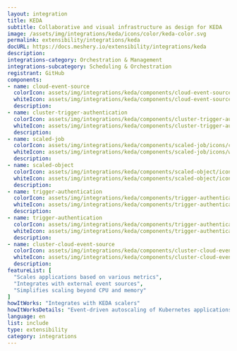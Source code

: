 ```yaml
---
layout: integration
title: KEDA
subtitle: Collaborative and visual infrastructure as design for KEDA
image: /assets/img/integrations/keda/icons/color/keda-color.svg
permalink: extensibility/integrations/keda
docURL: https://docs.meshery.io/extensibility/integrations/keda
description: 
integrations-category: Orchestration & Management
integrations-subcategory: Scheduling & Orchestration
registrant: GitHub
components: 
- name: cloud-event-source
  colorIcon: assets/img/integrations/keda/components/cloud-event-source/icons/color/cloud-event-source-color.svg
  whiteIcon: assets/img/integrations/keda/components/cloud-event-source/icons/white/cloud-event-source-white.svg
  description: 
- name: cluster-trigger-authentication
  colorIcon: assets/img/integrations/keda/components/cluster-trigger-authentication/icons/color/cluster-trigger-authentication-color.svg
  whiteIcon: assets/img/integrations/keda/components/cluster-trigger-authentication/icons/white/cluster-trigger-authentication-white.svg
  description: 
- name: scaled-job
  colorIcon: assets/img/integrations/keda/components/scaled-job/icons/color/scaled-job-color.svg
  whiteIcon: assets/img/integrations/keda/components/scaled-job/icons/white/scaled-job-white.svg
  description: 
- name: scaled-object
  colorIcon: assets/img/integrations/keda/components/scaled-object/icons/color/scaled-object-color.svg
  whiteIcon: assets/img/integrations/keda/components/scaled-object/icons/white/scaled-object-white.svg
  description: 
- name: trigger-authentication
  colorIcon: assets/img/integrations/keda/components/trigger-authentication/icons/color/trigger-authentication-color.svg
  whiteIcon: assets/img/integrations/keda/components/trigger-authentication/icons/white/trigger-authentication-white.svg
  description: 
- name: trigger-authentication
  colorIcon: assets/img/integrations/keda/components/trigger-authentication/icons/color/trigger-authentication-color.svg
  whiteIcon: assets/img/integrations/keda/components/trigger-authentication/icons/white/trigger-authentication-white.svg
  description: 
- name: cluster-cloud-event-source
  colorIcon: assets/img/integrations/keda/components/cluster-cloud-event-source/icons/color/cluster-cloud-event-source-color.svg
  whiteIcon: assets/img/integrations/keda/components/cluster-cloud-event-source/icons/white/cluster-cloud-event-source-white.svg
  description: 
featureList: [
  "Scales applications based on various metrics",
  "Integrates with external event sources",
  "Simplifies scaling beyond CPU and memory"
]
howItWorks: "Integrates with KEDA scalers"
howItWorksDetails: "Event-driven autoscaling of Kubernetes applications"
language: en
list: include
type: extensibility
category: integrations
---
```

